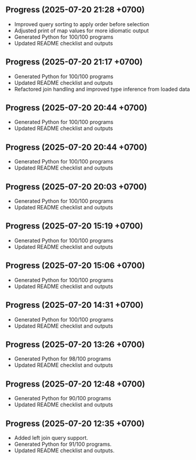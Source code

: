 ## Progress (2025-07-20 21:28 +0700)
- Improved query sorting to apply order before selection
- Adjusted print of map values for more idiomatic output
- Generated Python for 100/100 programs
- Updated README checklist and outputs

## Progress (2025-07-20 21:17 +0700)
- Generated Python for 100/100 programs
- Updated README checklist and outputs
- Refactored join handling and improved type inference from loaded data

## Progress (2025-07-20 20:44 +0700)
- Generated Python for 100/100 programs
- Updated README checklist and outputs

## Progress (2025-07-20 20:44 +0700)
- Generated Python for 100/100 programs
- Updated README checklist and outputs

## Progress (2025-07-20 20:03 +0700)
- Generated Python for 100/100 programs
- Updated README checklist and outputs

## Progress (2025-07-20 15:19 +0700)
- Generated Python for 100/100 programs
- Updated README checklist and outputs

## Progress (2025-07-20 15:06 +0700)
- Generated Python for 100/100 programs
- Updated README checklist and outputs

## Progress (2025-07-20 14:31 +0700)
- Generated Python for 100/100 programs
- Updated README checklist and outputs

## Progress (2025-07-20 13:26 +0700)
- Generated Python for 98/100 programs
- Updated README checklist and outputs

## Progress (2025-07-20 12:48 +0700)
- Generated Python for 90/100 programs
- Updated README checklist and outputs

## Progress (2025-07-20 12:35 +0700)
- Added left join query support.
- Generated Python for 91/100 programs.
- Updated README checklist and outputs.
